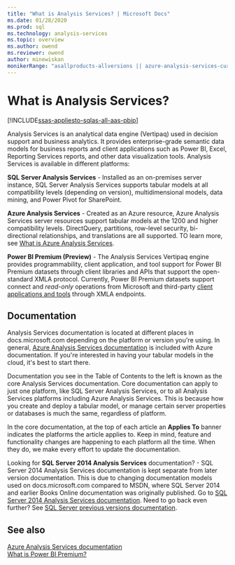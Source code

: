 ```yaml
---
title: "What is Analysis Services? | Microsoft Docs"
ms.date: 01/28/2020
ms.prod: sql
ms.technology: analysis-services
ms.topic: overview
ms.author: owend
ms.reviewer: owend
author: minewiskan
monikerRange: "asallproducts-allversions || azure-analysis-services-current || power-bi-premium-current || >= sql-analysis-services-2016"
---
```

# What is Analysis Services?

[!INCLUDE[ssas-appliesto-sqlas-all-aas-pbip](../includes/ssas-appliesto-sqlas-all-aas-pbip.md)]

Analysis Services is an analytical data engine (Vertipaq) used in decision support and business analytics. It provides enterprise-grade semantic data models for business reports and client applications such as Power BI, Excel, Reporting Services reports, and other data visualization tools. Analysis Services is available in different platforms:

**SQL Server Analysis Services** - Installed as an on-premises server instance, SQL Server Analysis Services supports tabular models at all compatibility levels (depending on version), multidimensional models, data mining, and Power Pivot for SharePoint.

**Azure Analysis Services** - Created as an Azure resource, Azure Analysis Services server resources support tabular models at the 1200 and higher compatibility levels. DirectQuery, partitions, row-level security, bi-directional relationships, and translations are all supported. TO learn more, see [What is Azure Analysis Services](/azure/analysis-services/analysis-services-overview).

**Power BI Premium (Preview)** - The Analysis Services Vertipaq engine provides programmability, client application, and tool support for Power BI Premium datasets through client libraries and APIs that support the open-standard XMLA protocol. Currently, Power BI Premium datasets support connect and *read-only* operations from Microsoft and third-party [client applications and tools](https://docs.microsoft.com/power-bi/service-premium-connect-tools) through XMLA endpoints.

## Documentation

Analysis Services documentation is located at different places in docs.microsoft.com depending on the platform or version you're using. In general, [Azure Analysis Services documentation](https://docs.microsoft.com/azure/analysis-services/) is included with Azure documentation. If you're interested in having your tabular models in the cloud, it's best to start there. 

Documentation you see in the Table of Contents to the left is known as the core Analysis Services documentation. Core documentation can apply to just one platform, like SQL Server Analysis Services, or to all Analysis Services platforms including Azure Analysis Services. This is because how you create and deploy a tabular model, or manage certain server properties or databases is much the same, regardless of platform.

In the core documentation, at the top of each article an **Applies To** banner indicates the platforms the article applies to. Keep in mind, feature and functionality changes are happening to each platform all the time. When they do, we make every effort to update the documentation.

Looking for **SQL Server 2014 Analysis Services** documentation? - SQL Server 2014 Analysis Services documentation is kept separate from later version documentation. This is due to changing documentation models used on docs.microsoft.com compared to MSDN, where SQL Server 2014 and earlier Books Online documentation was originally published. Go to [SQL Server 2014 Analysis Services documentation](https://docs.microsoft.com/sql/analysis-services/analysis-services?view=sql-server-2014). Need to go back even further? See [SQL Server previous versions documentation](https://docs.microsoft.com/previous-versions/sql/).

## See also

[Azure Analysis Services documentation](https://docs.microsoft.com/azure/analysis-services/)   
[What is Power BI Premium?](https://docs.microsoft.com/power-bi/service-premium-what-is)   
